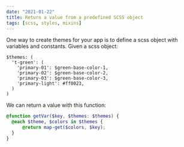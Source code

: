 ```yaml
---
date: "2021-01-22"
title: Return a value from a predefined SCSS object
tags: [scss, styles, mixins]
---
```


One way to create themes for your app is to define a scss object with variables and constants. Given a scss object:

```sccs
$themes: (
  't-green': (
    'primary-01': $green-base-color-1,
    'primary-02': $green-base-color-2,
    'primary-03': $green-base-color-3,
    'primary-light': #ff0023,
  )
)
```

We can return a value with this function:

```scss
@function getVar($key, $themes: $themes) {
  @each $theme, $colors in $themes {
      @return map-get($colors, $key);
  }
}
```

